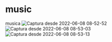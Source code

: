 # music
musica
![Captura desde 2022-06-08 08-52-52](https://user-images.githubusercontent.com/91626236/172634518-d80c8475-d7df-48d2-9fcc-320e1ada8ff0.png)
![Captura desde 2022-06-08 08-53-03](https://user-images.githubusercontent.com/91626236/172634538-3349b98c-f995-4bff-ab15-21d1ee54a5f6.png)
![Captura desde 2022-06-08 08-53-13](https://user-images.githubusercontent.com/91626236/172634559-5acc54b0-9b3f-4c47-be31-9d31621517ea.png)
